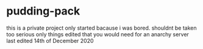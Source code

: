# pudding-pack
this is a private project only started bacause i was bored.
shouldnt be taken too serious
only things edited that you would need for an anarchy server
last edited  14th of December 2020
